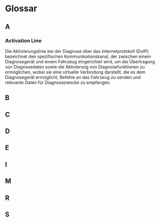 # Glossar

## A

### Activation Line

Die Aktivierungslinie bei der Diagnose über das Internetprotokoll (DoIP) bezeichnet den spezifischen Kommunikationskanal, der zwischen einem Diagnosegerät und einem Fahrzeug eingerichtet wird, um die Übertragung von Diagnosedaten sowie die Aktivierung von Diagnosefunktionen zu ermöglichen, wobei sie eine virtuelle Verbindung darstellt, die es dem Diagnosegerät ermöglicht, Befehle an das Fahrzeug zu senden und relevante Daten für Diagnosezwecke zu empfangen.

## B

## C

## D

## E

## I

## M

## R

## S
